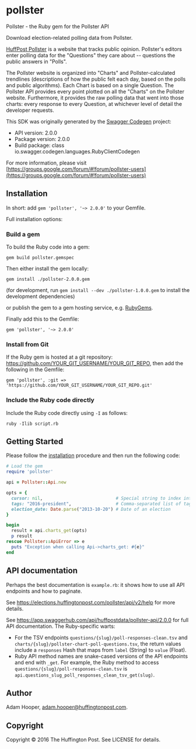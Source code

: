 # pollster

Pollster - the Ruby gem for the Pollster API

Download election-related polling data from Pollster.

[HuffPost Pollster](https://elections.huffingtonpost.com/pollster) is a website that tracks public opinion. Pollster's editors enter polling data for the \"Questions\" they care about -- questions the public answers in \"Polls\".

The Pollster website is organized into \"Charts\" and Pollster-calculated trendlines (descriptions of how the public felt each day, based on the polls and public algorithms). Each Chart is based on a single Question.  The Pollster API provides every point plotted on all the \"Charts\" on the Pollster website. Furthermore, it provides the raw polling data that went into those charts: every response to every Question, at whichever level of detail the developer requests.

This SDK was originally generated by the [Swagger Codegen](https://github.com/swagger-api/swagger-codegen) project:

- API version: 2.0.0
- Package version: 2.0.0
- Build package: class io.swagger.codegen.languages.RubyClientCodegen

For more information, please visit [https://groups.google.com/forum/#!forum/pollster-users](https://groups.google.com/forum/#!forum/pollster-users)

## Installation

In short: add `gem 'pollster', '~> 2.0.0'` to your Gemfile.

Full installation options:

### Build a gem

To build the Ruby code into a gem:

```shell
gem build pollster.gemspec
```

Then either install the gem locally:

```shell
gem install ./pollster-2.0.0.gem
```
(for development, run `gem install --dev ./pollster-1.0.0.gem` to install the development dependencies)

or publish the gem to a gem hosting service, e.g. [RubyGems](https://rubygems.org/).

Finally add this to the Gemfile:

    gem 'pollster', '~> 2.0.0'

### Install from Git

If the Ruby gem is hosted at a git repository: https://github.com/YOUR_GIT_USERNAME/YOUR_GIT_REPO, then add the following in the Gemfile:

    gem 'pollster', :git => 'https://github.com/YOUR_GIT_USERNAME/YOUR_GIT_REPO.git'

### Include the Ruby code directly

Include the Ruby code directly using `-I` as follows:

```shell
ruby -Ilib script.rb
```

## Getting Started

Please follow the [installation](#installation) procedure and then run the following code:
```ruby
# Load the gem
require 'pollster'

api = Pollster::Api.new

opts = { 
  cursor: nil,                            # Special string to index into the Array
  tags: "2016-president",                 # Comma-separated list of tag slugs
  election_date: Date.parse("2013-10-20") # Date of an election
}

begin
  result = api.charts_get(opts)
  p result
rescue Pollster::ApiError => e
  puts "Exception when calling Api->charts_get: #{e}"
end

```

## API documentation

Perhaps the best documentation is `example.rb`: it shows how to use all API
endpoints and how to paginate.

See https://elections.huffingtonpost.com/pollster/api/v2/help for more details.

See https://app.swaggerhub.com/api/huffpostdata/pollster-api/2.0.0 for full API
documentation. The Ruby-specific warts:

* For the TSV endpoints `questions/{slug}/poll-responses-clean.tsv` and
  `charts/{slug}/pollster-chart-poll-questions.tsv`, the return values include a
  `responses` Hash that maps from `label` (String) to `value` (Float).
* Ruby API method names are snake-cased versions of the API endpoints and end
  with `_get`. For example, the Ruby method to access
  `questions/{slug}/poll-responses-clean.tsv` is
  `api.questions_slug_poll_responses_clean_tsv_get(slug)`.

## Author

Adam Hooper, adam.hooper@huffingtonpost.com.

## Copyright

Copyright © 2016 The Huffington Post. See LICENSE for details.

